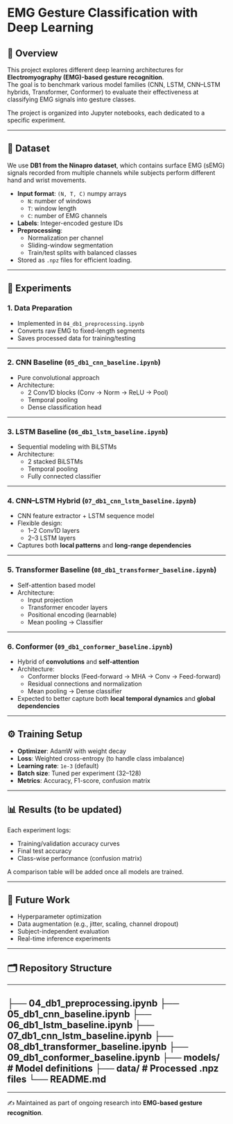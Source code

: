 # EMG Gesture Classification with Deep Learning

## 📌 Overview
This project explores different deep learning architectures for **Electromyography (EMG)-based gesture recognition**.  
The goal is to benchmark various model families (CNN, LSTM, CNN–LSTM hybrids, Transformer, Conformer) to evaluate their effectiveness at classifying EMG signals into gesture classes.

The project is organized into Jupyter notebooks, each dedicated to a specific experiment.

---

## 📂 Dataset
We use **DB1 from the Ninapro dataset**, which contains surface EMG (sEMG) signals recorded from multiple channels while subjects perform different hand and wrist movements.

- **Input format**: `(N, T, C)` numpy arrays
  - `N`: number of windows
  - `T`: window length
  - `C`: number of EMG channels
- **Labels**: Integer-encoded gesture IDs
- **Preprocessing**:
  - Normalization per channel
  - Sliding-window segmentation
  - Train/test splits with balanced classes
- Stored as `.npz` files for efficient loading.

---

## 🧪 Experiments

### 1. **Data Preparation**
- Implemented in `04_db1_preprocessing.ipynb`
- Converts raw EMG to fixed-length segments
- Saves processed data for training/testing

---

### 2. **CNN Baseline** (`05_db1_cnn_baseline.ipynb`)
- Pure convolutional approach
- Architecture:
  - 2 Conv1D blocks (Conv → Norm → ReLU → Pool)
  - Temporal pooling
  - Dense classification head

---

### 3. **LSTM Baseline** (`06_db1_lstm_baseline.ipynb`)
- Sequential modeling with BiLSTMs
- Architecture:
  - 2 stacked BiLSTMs
  - Temporal pooling
  - Fully connected classifier

---

### 4. **CNN–LSTM Hybrid** (`07_db1_cnn_lstm_baseline.ipynb`)
- CNN feature extractor + LSTM sequence model
- Flexible design:
  - 1–2 Conv1D layers
  - 2–3 LSTM layers
- Captures both **local patterns** and **long-range dependencies**

---

### 5. **Transformer Baseline** (`08_db1_transformer_baseline.ipynb`)
- Self-attention based model
- Architecture:
  - Input projection
  - Transformer encoder layers
  - Positional encoding (learnable)
  - Mean pooling → Classifier

---

### 6. **Conformer** (`09_db1_conformer_baseline.ipynb`)
- Hybrid of **convolutions** and **self-attention**
- Architecture:
  - Conformer blocks (Feed-forward → MHA → Conv → Feed-forward)
  - Residual connections and normalization
  - Mean pooling → Dense classifier
- Expected to better capture both **local temporal dynamics** and **global dependencies**

---

## ⚙️ Training Setup
- **Optimizer**: AdamW with weight decay
- **Loss**: Weighted cross-entropy (to handle class imbalance)
- **Learning rate**: `1e-3` (default)
- **Batch size**: Tuned per experiment (32–128)
- **Metrics**: Accuracy, F1-score, confusion matrix

---

## 📊 Results (to be updated)
Each experiment logs:
- Training/validation accuracy curves
- Final test accuracy
- Class-wise performance (confusion matrix)

A comparison table will be added once all models are trained.

---

## 🚀 Future Work
- Hyperparameter optimization
- Data augmentation (e.g., jitter, scaling, channel dropout)
- Subject-independent evaluation
- Real-time inference experiments

---

## 🗂 Repository Structure
---
├── 04_db1_preprocessing.ipynb
├── 05_db1_cnn_baseline.ipynb
├── 06_db1_lstm_baseline.ipynb
├── 07_db1_cnn_lstm_baseline.ipynb
├── 08_db1_transformer_baseline.ipynb
├── 09_db1_conformer_baseline.ipynb
├── models/          # Model definitions
├── data/            # Processed .npz files
└── README.md
---
---
✍️ Maintained as part of ongoing research into **EMG-based gesture recognition**.